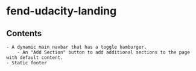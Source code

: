 # fend-udacity-landing
## Contents
    - A dynamic main navbar that has a toggle hamburger.
        - An "Add Section" button to add additional sections to the page with default content.
    - Static footer 